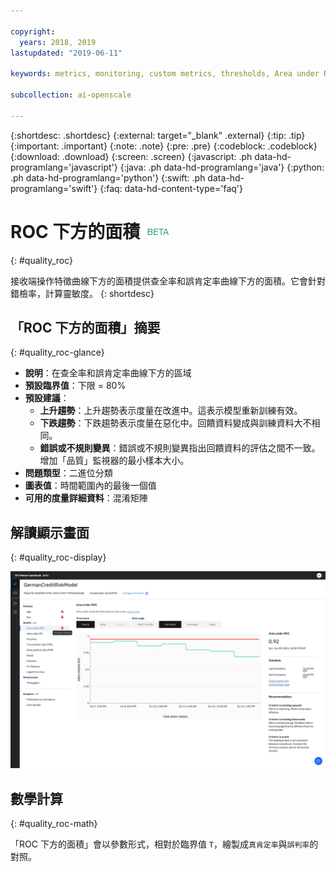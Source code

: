 ```yaml
---

copyright:
  years: 2018, 2019
lastupdated: "2019-06-11"

keywords: metrics, monitoring, custom metrics, thresholds, Area under ROC

subcollection: ai-openscale

---
```


{:shortdesc: .shortdesc}
{:external: target="_blank" .external}
{:tip: .tip}
{:important: .important}
{:note: .note}
{:pre: .pre}
{:codeblock: .codeblock}
{:download: .download}
{:screen: .screen}
{:javascript: .ph data-hd-programlang='javascript'}
{:java: .ph data-hd-programlang='java'}
{:python: .ph data-hd-programlang='python'}
{:swift: .ph data-hd-programlang='swift'}
{:faq: data-hd-content-type='faq'}

# ROC 下方的面積 ![測試版標記](images/beta.png)
{: #quality_roc}

接收端操作特徵曲線下方的面積提供查全率和誤肯定率曲線下方的面積。它會針對錯檢率，計算靈敏度。
{: shortdesc}

## 「ROC 下方的面積」摘要
{: #quality_roc-glance}

- **說明**：在查全率和誤肯定率曲線下方的區域
- **預設臨界值**：下限 = 80%
- **預設建議**：
   - **上升趨勢**：上升趨勢表示度量在改進中。這表示模型重新訓練有效。
   - **下跌趨勢**：下跌趨勢表示度量在惡化中。回饋資料變成與訓練資料大不相同。
   - **錯誤或不規則變異**：錯誤或不規則變異指出回饋資料的評估之間不一致。增加「品質」監視器的最小樣本大小。
- **問題類型**：二進位分類
- **圖表值**：時間範圍內的最後一個值
- **可用的度量詳細資料**：混淆矩陣

## 解讀顯示畫面
{: #quality_roc-display}

![顯示「ROC 下方的面積」圖表。](images/quality-area-under-roc.png)

## 數學計算
{: #quality_roc-math}

「ROC 下方的面積」會以參數形式，相對於臨界值 `T`，繪製成`真肯定率`與`誤判率`的對照。

